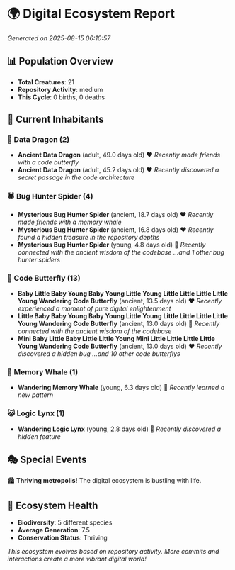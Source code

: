 # 🌍 Digital Ecosystem Report
*Generated on 2025-08-15 06:10:57*

## 📊 Population Overview
- **Total Creatures**: 21
- **Repository Activity**: medium
- **This Cycle**: 0 births, 0 deaths

## 👥 Current Inhabitants

### 🐉 Data Dragon (2)
- **Ancient Data Dragon** (adult, 49.0 days old) ❤️
  *Recently made friends with a code butterfly*
- **Ancient Data Dragon** (adult, 45.2 days old) ❤️
  *Recently discovered a secret passage in the code architecture*

### 🕷️ Bug Hunter Spider (4)
- **Mysterious Bug Hunter Spider** (ancient, 18.7 days old) ❤️
  *Recently made friends with a memory whale*
- **Mysterious Bug Hunter Spider** (ancient, 16.8 days old) ❤️
  *Recently found a hidden treasure in the repository depths*
- **Mysterious Bug Hunter Spider** (young, 4.8 days old) 💚
  *Recently connected with the ancient wisdom of the codebase*
  *...and 1 other bug hunter spiders*

### 🦋 Code Butterfly (13)
- **Baby Little Baby Young Baby Young Little Young Little Little Little Little Young Wandering Code Butterfly** (ancient, 13.5 days old) ❤️
  *Recently experienced a moment of pure digital enlightenment*
- **Little Baby Baby Young Baby Young Little Young Little Little Little Little Young Wandering Code Butterfly** (ancient, 13.0 days old) 💛
  *Recently connected with the ancient wisdom of the codebase*
- **Mini Baby Little Baby Little Little Young Mini Little Little Little Little Young Wandering Code Butterfly** (ancient, 13.0 days old) ❤️
  *Recently discovered a hidden bug*
  *...and 10 other code butterflys*

### 🐋 Memory Whale (1)
- **Wandering Memory Whale** (young, 6.3 days old) 💚
  *Recently learned a new pattern*

### 🐱 Logic Lynx (1)
- **Wandering Logic Lynx** (young, 2.8 days old) 💚
  *Recently discovered a hidden feature*

## 🎭 Special Events

🏙️ **Thriving metropolis!** The digital ecosystem is bustling with life.

## 🔬 Ecosystem Health
- **Biodiversity**: 5 different species
- **Average Generation**: 7.5
- **Conservation Status**: Thriving

*This ecosystem evolves based on repository activity. More commits and interactions create a more vibrant digital world!*